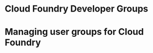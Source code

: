 
Cloud Foundry Developer Groups
=======================

Managing user groups for Cloud Foundry
=======




